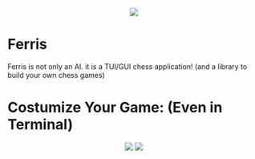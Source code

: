 <p align="center">
<img resize=50 src="https://user-images.githubusercontent.com/101834410/218219462-b7aba825-5b08-42a1-ad89-8dad670789d3.png">
</p>

# Ferris

Ferris is not only an AI. it is a TUI/GUI chess application! (and a library to build your own chess games)

# Costumize Your Game: (Even in Terminal)

<p align="center">
  
<img src="https://user-images.githubusercontent.com/101834410/218205976-a3f248e8-9d7c-4643-92bb-5141daacc6f2.png">

<img src="https://user-images.githubusercontent.com/101834410/218205790-a6ee9500-9efc-415b-8068-43e99f7a6125.png">
  
</p>

